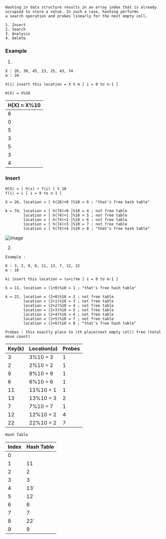 ```
Hashing in data structure results in an array index that is already occupied to store a value. In such a case, hashing performs
a search operation and probes linearly for the next empty cell.

1. Insert 
2. Search
3. Analysis
4. Delete
```

### Example

01.

```
X : 26, 30, 45, 23, 25, 43, 74
m : 10

X(i) insert this location = X % m [ i = 0 to n-1 ]

H(X) = X%10

```

|H(X) = X%10|
| --------- |
|    6      |
|    0      |
|    5      |
|    3      |
|    5      |
|    3      |
|    4      |

### Insert
```
H(X) = [ h(x) + f(i) ] % 10
f(i) = i [ i = 0 to n-1 ]

X = 26, location = [ h(26)+0 ]%10 = 6 ; "that's free hash table"

k = 74, location = [ h(74)+0 ]%10 = 4 ; not free table
        location = [ h(74)+1 ]%10 = 5 ; not free table
        location = [ h(74)+2 ]%10 = 6 ; not free table
        location = [ h(74)+3 ]%10 = 7 ; not free table
        location = [ h(74)+4 ]%10 = 8 ; "that's free hash table"
```

![image](https://user-images.githubusercontent.com/59710234/176481937-d8e8d723-55f1-46b4-bd97-5ee539dd7d89.png)

02.

```
Example : 

K : 3, 2, 9, 6, 11, 13, 7, 12, 22
m : 10

```
```
ki insert this location = (u+i)%m [ i = 0 to m-1 ]

k = 11, location = (1+0)%10 = 1 ; "that's free hash table"

k = 22, location = (2+0)%10 = 2 ; not free table
        location = (2+1)%10 = 3 ; not free table
        location = (2+2)%10 = 4 ; not free table
        location = (2+3)%10 = 5 ; not free table
        location = (2+4)%10 = 6 ; not free table
        location = (2+5)%10 = 7 ; not free table
        location = (2+6)%10 = 8 ; "that's free hash table"
        
Probes : this exactly place to ith place(next empty cell) free (total move count)
```

|Key(k) |Location(u)| Probes |
|-------| -------   | ------ |
|  3    | 3%10 = 3  |   1    |
|  2    | 2%10 = 2  |   1    |
|  9    | 9%10 = 9  |   1    |
|  6    | 6%10 = 6  |   1    |
|  11   | 11%10 = 1 |   1    |
|  13   | 13%10 = 3 |   2    |
|  7    | 7%10 = 7  |   1    |
|  12   | 12%10 = 2 |   4    |
|  22   | 22%10 = 2 |   7    |

```
Hash Table
```
|  Index | Hash Table|
| ------ | --------- |
|  0     |           |
|  1     |    11     |
|  2     |    2      |
|  3     |    3      |
|  4     |    13`    |
|  5     |    12`    |
|  6     |    6      |
|  7     |    7      |
|  8     |    22`    |
|  9     |    9      |

